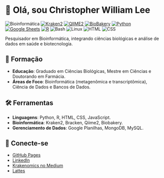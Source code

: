 # 👋 Olá, sou Christopher William Lee
![Bioinformática](https://img.shields.io/badge/Bioinformática-science-9B59B6)
[![Kraken2](https://img.shields.io/badge/Kraken2-metagenomics-blueviolet)]()
[![QIIME2](https://img.shields.io/badge/QIIME2-microbiome-6E4B7E)]()
[![BioBakery](https://img.shields.io/badge/BioBakery-metagenomics-orange)]()
[![Python](https://img.shields.io/badge/Python-3.10-blue?logo=python&logoColor=white)]()
[![Google Sheets](https://img.shields.io/badge/Google%20Sheets-data-green?logo=googlesheets&logoColor=white)]()
[![R](https://img.shields.io/badge/R-statistics-276DC3?logo=r&logoColor=white)]()
![Bash](https://img.shields.io/badge/Bash-shell-4EAA25?logo=gnu-bash&logoColor=white)
![Linux](https://img.shields.io/badge/Linux-system-FCC624?logo=linux&logoColor=black)
![HTML](https://img.shields.io/badge/HTML5-markup-E34F26?logo=html5&logoColor=white)
![CSS](https://img.shields.io/badge/CSS3-style-1572B6?logo=css3&logoColor=white)


Pesquisador em Bioinformática, integrando ciências biológicas e análise de dados em saúde e biotecnologia.

## 🌱 Formação
- **Educação**: Graduado em Ciências Biológicas, Mestre em Ciências e Doutorando em Farmácia.
- **Áreas de Foco**: Bioinformática (metagenômica e transcriptômica), Ciência de Dados e Bancos de Dados.

## 🛠️ Ferramentas
- **Linguagens**: Python, R, HTML, CSS, JavaScript.
- **Bioinformática**: Kraken2, Bracken, Qiime2, Biobakery.
- **Gerenciamento de Dados**: Google Planilhas, MongoDB, MySQL.

## 🔗 Conecte-se
- [GitHub Pages](https://christopherwilliamlee.github.io)
- [LinkedIn](https://www.linkedin.com/in/christopher-lee-390643197/)
- [Krakenomics no Medium](https://medium.com/@krakenomics)
- [Lattes](http://lattes.cnpq.br/5196836637403621)

